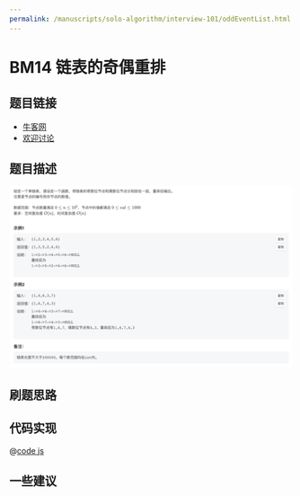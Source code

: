 ```yaml
---
permalink: /manuscripts/solo-algorithm/interview-101/oddEventList.html
---
```

# BM14 链表的奇偶重排

## 题目链接

- [牛客网](https://www.nowcoder.com/share/jump/8484115461694841372669)
- [欢迎讨论]()

## 题目描述

![反转链表.png](../images/oddEvenList.png)

## 刷题思路

## 代码实现

@[code js](@code/algorithm/interview-101/oddEvenList.js)

## 一些建议

